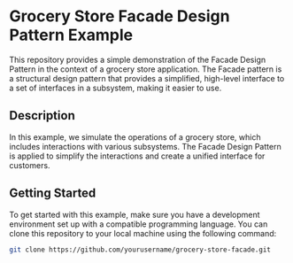 # Grocery Store Facade Design Pattern Example

This repository provides a simple demonstration of the Facade Design Pattern in the context of a grocery store application. The Facade pattern is a structural design pattern that provides a simplified, high-level interface to a set of interfaces in a subsystem, making it easier to use.

 
## Description

In this example, we simulate the operations of a grocery store, which includes interactions with various subsystems. The Facade Design Pattern is applied to simplify the interactions and create a unified interface for customers.

## Getting Started

To get started with this example, make sure you have a development environment set up with a compatible programming language. You can clone this repository to your local machine using the following command:

```bash
git clone https://github.com/yourusername/grocery-store-facade.git
